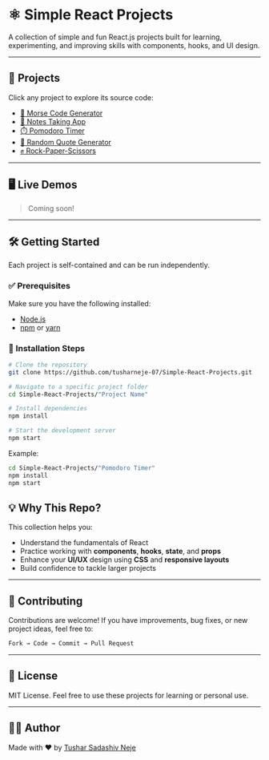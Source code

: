 
# ⚛️ Simple React Projects

A collection of simple and fun React.js projects built for learning, experimenting, and improving skills with components, hooks, and UI design.

---

## 📁 Projects

Click any project to explore its source code:

* [📳 Morse Code Generator](./Morse%20Code%20Generator/)
* [📝 Notes Taking App](./Notes%20Taking%20App/)
* [⏱️ Pomodoro Timer](./Pomodoro%20Timer/)
* [📜 Random Quote Generator](./Random%20Quote%20Generator/)
* [✊ Rock-Paper-Scissors](./Rock-Paper-Scissors/)

---

## 🖥️ Live Demos

> Coming soon! 

---

## 🛠 Getting Started

Each project is self-contained and can be run independently.

### ✅ Prerequisites

Make sure you have the following installed:

* [Node.js](https://nodejs.org/)
* [npm](https://www.npmjs.com/) or [yarn](https://yarnpkg.com/)

### 🚀 Installation Steps

```bash
# Clone the repository
git clone https://github.com/tusharneje-07/Simple-React-Projects.git

# Navigate to a specific project folder
cd Simple-React-Projects/"Project Name"

# Install dependencies
npm install

# Start the development server
npm start
```

Example:

```bash
cd Simple-React-Projects/"Pomodoro Timer"
npm install
npm start
```

## 💡 Why This Repo?

This collection helps you:

* Understand the fundamentals of React
* Practice working with **components**, **hooks**, **state**, and **props**
* Enhance your **UI/UX** design using **CSS** and **responsive layouts**
* Build confidence to tackle larger projects

---

## 🤝 Contributing

Contributions are welcome! If you have improvements, bug fixes, or new project ideas, feel free to:

```bash
Fork → Code → Commit → Pull Request
```

---

## 📄 License

MIT License. Feel free to use these projects for learning or personal use.

---

## 👨‍💻 Author

Made with ❤️ by [Tushar Sadashiv Neje](https://github.com/tusharneje-07)

